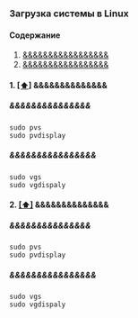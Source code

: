 ### Загрузка системы в Linux

#### <a name='toc'>Содержание</a>

1. [&&&&&&&&&&&&&&&&&](#availability)
2. [&&&&&&&&&&&&&&&&&](#creating_physical_lvm)


#### 1. [[⬆]](#toc) <a name='availability'>&&&&&&&&&&&&&&</a>

#####  &&&&&&&&&&&&&&&
```
sudo pvs
sudo pvdisplay
```
#####  &&&&&&&&&&&&&&&&
```
sudo vgs
sudo vgdispaly
```


#### 2. [[⬆]](#toc) <a name='availability'>&&&&&&&&&&&&&&</a>

#####  &&&&&&&&&&&&&&&
```
sudo pvs
sudo pvdisplay
```
#####  &&&&&&&&&&&&&&&&
```
sudo vgs
sudo vgdispaly
```
